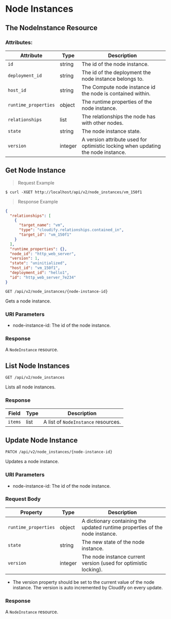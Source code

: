 # Node Instances

## The NodeInstance Resource

### Attributes:

Attribute | Type | Description
--------- | ------- | -------
`id` | string | The id of the node instance.
`deployment_id` | string | The id of the deployment the node instance belongs to.
`host_id` | string | The Compute node instance id the node is contained within.
`runtime_properties` | object | The runtime properties of the node instance.
`relationships` | list | The relationships the node has with other nodes.
`state` | string | The node instance state.
`version` | integer | A version attribute used for optimistic locking when updating the node instance.


## Get Node Instance

> Request Example

```shell
$ curl -XGET http://localhost/api/v2/node_instances/vm_150f1
```

> Response Example

```json
{
  "relationships": [
    {
      "target_name": "vm",
      "type": "cloudify.relationships.contained_in",
      "target_id": "vm_150f1"
    }
  ],
  "runtime_properties": {},
  "node_id": "http_web_server",
  "version": 1,
  "state": "uninitialized",
  "host_id": "vm_150f1",
  "deployment_id": "hello1",
  "id": "http_web_server_7e234"
}
```

`GET /api/v2/node_instances/{node-instance-id}`

Gets a node instance.

### URI Parameters
* node-instance-id: The id of the node instance.

### Response
A `NodeInstance` resource.


## List Node Instances
`GET /api/v2/node_instances`

Lists all node instances.

### Response

Field | Type | Description
--------- | ------- | -------
`items` | list | A list of `NodeInstance` resources.


## Update Node Instance
`PATCH /api/v2/node_instances/{node-instance-id}`

Updates a node instance.

### URI Parameters
* node-instance-id: The id of the node instance.


### Request Body
Property | Type | Description
--------- | ------- | -----------
`runtime_properties` | object | A dictionary containing the updated runtime properties of the node instance.
`state` | string | The new state of the node instance.
`version` | integer | The node instance current version (used for optimistic locking).

* The version property should be set to the current value of the node instance. The version is auto incremented by Cloudify on every update.

### Response
A `NodeInstance` resource.
